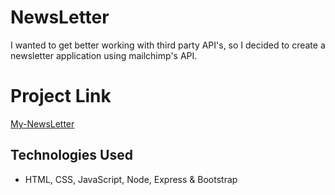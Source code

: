 # NewsLetter

I wanted to get better working with third party API's, so I decided to create a newsletter application using mailchimp's API.

# Project Link
[My-NewsLetter](https://jordans-mailchimp-newsletter.herokuapp.com)

## Technologies Used
- HTML, CSS, JavaScript, Node, Express & Bootstrap